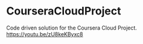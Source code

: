 # CourseraCloudProject
Code driven solution for the Coursera Cloud Project.
https://youtu.be/zU8keKByxc8
